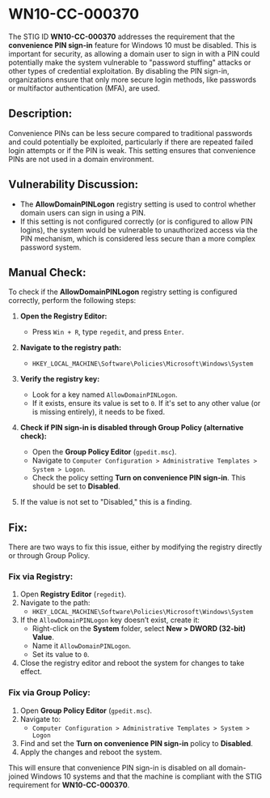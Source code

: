 # WN10-CC-000370

The STIG ID **WN10-CC-000370** addresses the requirement that the **convenience PIN sign-in** feature for Windows 10 must be disabled. This is important for security, as allowing a domain user to sign in with a PIN could potentially make the system vulnerable to "password stuffing" attacks or other types of credential exploitation. By disabling the PIN sign-in, organizations ensure that only more secure login methods, like passwords or multifactor authentication (MFA), are used.

## Description:
Convenience PINs can be less secure compared to traditional passwords and could potentially be exploited, particularly if there are repeated failed login attempts or if the PIN is weak. This setting ensures that convenience PINs are not used in a domain environment.

## Vulnerability Discussion:
- The **AllowDomainPINLogon** registry setting is used to control whether domain users can sign in using a PIN.
- If this setting is not configured correctly (or is configured to allow PIN logins), the system would be vulnerable to unauthorized access via the PIN mechanism, which is considered less secure than a more complex password system.

## Manual Check:
To check if the **AllowDomainPINLogon** registry setting is configured correctly, perform the following steps:

1. **Open the Registry Editor:**
   - Press `Win + R`, type `regedit`, and press `Enter`.

2. **Navigate to the registry path:**
   - `HKEY_LOCAL_MACHINE\Software\Policies\Microsoft\Windows\System`

3. **Verify the registry key:**
   - Look for a key named `AllowDomainPINLogon`.
   - If it exists, ensure its value is set to `0`. If it's set to any other value (or is missing entirely), it needs to be fixed.

4. **Check if PIN sign-in is disabled through Group Policy (alternative check):**
   - Open the **Group Policy Editor** (`gpedit.msc`).
   - Navigate to `Computer Configuration > Administrative Templates > System > Logon`.
   - Check the policy setting **Turn on convenience PIN sign-in**. This should be set to **Disabled**.

5. If the value is not set to "Disabled," this is a finding.

## Fix:
There are two ways to fix this issue, either by modifying the registry directly or through Group Policy.

### **Fix via Registry:**
1. Open **Registry Editor** (`regedit`).
2. Navigate to the path:
   - `HKEY_LOCAL_MACHINE\Software\Policies\Microsoft\Windows\System`
3. If the `AllowDomainPINLogon` key doesn’t exist, create it:
   - Right-click on the **System** folder, select **New > DWORD (32-bit) Value**.
   - Name it `AllowDomainPINLogon`.
   - Set its value to `0`.
4. Close the registry editor and reboot the system for changes to take effect.

### **Fix via Group Policy:**
1. Open **Group Policy Editor** (`gpedit.msc`).
2. Navigate to:
   - `Computer Configuration > Administrative Templates > System > Logon`
3. Find and set the **Turn on convenience PIN sign-in** policy to **Disabled**.
4. Apply the changes and reboot the system.

This will ensure that convenience PIN sign-in is disabled on all domain-joined Windows 10 systems and that the machine is compliant with the STIG requirement for **WN10-CC-000370**.
